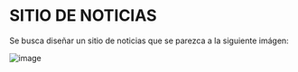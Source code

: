 # SITIO DE NOTICIAS

Se busca diseñar un sitio de noticias que se parezca a la siguiente imágen:

![image](https://user-images.githubusercontent.com/32141293/183334367-a61a222a-9f5e-4d5f-aeae-8f3724ef0ae9.png)

